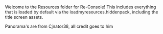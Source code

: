 Welcome to the Resources folder for Re-Console!
This includes everything that is loaded by default via the loadmyresources.hiddenpack, including the title screen assets.

Panorama's are from Cjnator38, all credit goes to him

